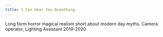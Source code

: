 ```yaml
---
title: I Can Hear You Breathing
---
```

Long form horror magical realism short about modern day myths.
Camera operator, Lighting Assistant 2019-2020
